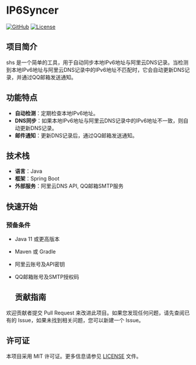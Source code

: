 # IP6Syncer

[![GitHub](https://img.shields.io/badge/GitHub-Project-green.svg)](https://github.com/yourusername/IP6Syncer)
[![License](https://img.shields.io/badge/License-MIT-blue.svg)](LICENSE)

## 项目简介

shs 是一个简单的工具，用于自动同步本地IPv6地址与阿里云DNS记录。当检测到本地IPv6地址与阿里云DNS记录中的IPv6地址不匹配时，它会自动更新DNS记录，并通过QQ邮箱发送通知。

## 功能特点

- **自动检测**：定期检查本地IPv6地址。
- **DNS同步**：如果本地IPv6地址与阿里云DNS记录中的IPv6地址不一致，则自动更新DNS记录。
- **邮件通知**：更新DNS记录后，通过QQ邮箱发送通知。

## 技术栈

- **语言**：Java
- **框架**：Spring Boot
- **外部服务**：阿里云DNS API, QQ邮箱SMTP服务

## 快速开始

### 预备条件

- Java 11 或更高版本
- Maven 或 Gradle
- 阿里云账号及API密钥
- QQ邮箱账号及SMTP授权码

  ## 贡献指南

欢迎贡献者提交 Pull Request 来改进此项目。如果您发现任何问题，请先查阅已有的 Issue，如果未找到相关问题，您可以新建一个 Issue。

## 许可证

本项目采用 MIT 许可证。更多信息请参见 [LICENSE](LICENSE) 文件。
